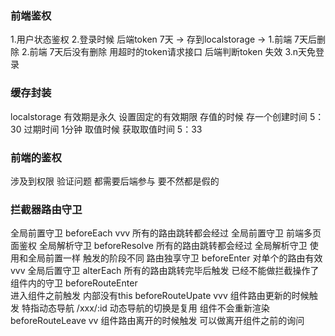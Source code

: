 ### 前端鉴权
1.用户状态鉴权 
2.登录时候 后端token 7天 -> 存到localstorage -> 
  1.前端 7天后删除 
  2.前端 7天后没有删除 用超时的token请求接口 后端判断token 失效
3.n天免登录
### 缓存封装
localstorage 有效期是永久  设置固定的有效期限
存值的时候 存一个创建时间  5：30 过期时间 1分钟
取值时候  获取取值时间   5：33

### 前端的鉴权
涉及到权限 验证问题 都需要后端参与 要不然都是假的
### 拦截器路由守卫
全局前置守卫 beforeEach  vvv
  所有的路由跳转都会经过 全局前置守卫   前端多页面鉴权
全局解析守卫  beforeResolve 
   所有的路由跳转都会经过 全局解析守卫 使用和全局前置一样  触发的阶段不同
路由独享守卫
   beforeEnter   对单个的路由有效   vvv
全局后置守卫
   alterEach   所有的路由跳转完毕后触发  已经不能做拦截操作了
组件内的守卫
   beforeRouteEnter  
   进入组件之前触发  内部没有this
   beforeRouteUpate   vvv
   组件路由更新的时候触发  特指动态导航 /xxx/:id  动态导航的切换是复用 组件不会重新渲染
   beforeRouteLeave   vv
   组件路由离开的时候触发   可以做离开组件之前的询问